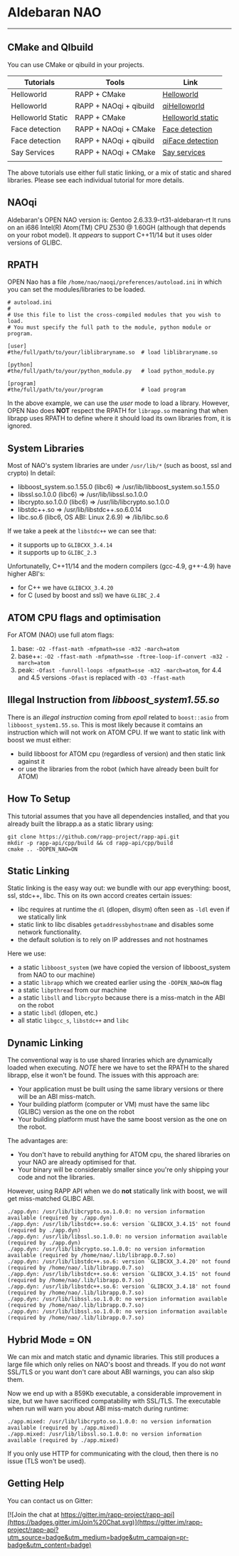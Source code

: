 # Aldebaran NAO
-------------

## CMake and QIbuild

You can use CMake or qibuild in your projects.

| Tutorials | Tools | Link |
|-----------|-------|------|
|Helloworld | RAPP + CMake| [Helloworld](cmake/helloworld/)|
|Helloworld | RAPP + NAOqi + qibuild | [qiHelloworld](qibuild/helloworld/)|
|Helloworld Static | RAPP + CMake | [Helloworld static](cmake/helloworld_static/)|
|Face detection | RAPP + NAOqi + CMake| [Face detection](cmake/face_detection/)|
|Face detection| RAPP + NAOqi + qibuild | [qiFace detection](qibuild/facedetection/)|
|Say Services | RAPP + NAOqi + CMake| [Say services](cmake/say_services/)|
|           |       |   |

The above tutorials use either full static linking, or a mix of static and shared libraries.
Please see each individual tutorial for more details.

## NAOqi

Aldebaran's OPEN NAO version is: Gentoo 2.6.33.9-rt31-aldebaran-rt
It runs on an i686 Intel(R) Atom(TM) CPU Z530 @ 1.60GH (although that depends on your robot model).
It *appears* to support C++11/14 but it uses older versions of GLIBC.

## RPATH

OPEN Nao has a file `/home/nao/naoqi/preferences/autoload.ini` in which you can set the modules/libraries to be loaded.

```
# autoload.ini
#
# Use this file to list the cross-compiled modules that you wish to load.
# You must specify the full path to the module, python module or program.

[user]
#the/full/path/to/your/liblibraryname.so  # load liblibraryname.so

[python]
#the/full/path/to/your/python_module.py   # load python_module.py

[program]
#the/full/path/to/your/program            # load program
```

In the above example, we can use the *user* mode to load a library.
However, OPEN Nao does **NOT** respect the RPATH for `librapp.so` meaning
that when librapp uses RPATH to define where it should load its own libraries from,
it is ignored.

## System Libraries

Most of NAO's system libraries are under `/usr/lib/*` (such as boost, ssl and crypto) 
In detail:

* libboost_system.so.1.55.0 (libc6) => /usr/lib/libboost_system.so.1.55.0
* libssl.so.1.0.0 (libc6) => /usr/lib/libssl.so.1.0.0
* libcrypto.so.1.0.0 (libc6) => /usr/lib/libcrypto.so.1.0.0
* libstdc++.so => /usr/lib/libstdc++.so.6.0.14
* libc.so.6 (libc6, OS ABI: Linux 2.6.9) => /lib/libc.so.6

If we take a peek at the `libstdc++` we can see that:

* it supports up to `GLIBCXX_3.4.14`
* it supports up to `GLIBC_2.3`

Unfortunatelly, C++11/14 and the modern compilers (gcc-4.9, g++-4.9) have higher ABI's:

* for C++ we have `GLIBCXX_3.4.20`
* for C (used by boost and ssl) we have `GLIBC_2.4`

## ATOM CPU flags and optimisation

For ATOM (NAO) use full atom flags:

1. base: `-O2 -ffast-math -mfpmath=sse -m32 -march=atom`
2. base++: `-O2 -ffast-math -mfpmath=sse -ftree-loop-if-convert -m32 -march=atom`
3. peak: `-Ofast -funroll-loops -mfpmath=sse -m32 -march=atom`, for 4.4 and 4.5 versions `-Ofast` is replaced with `-O3 -ffast-math`

## Illegal Instruction from *libboost_system1.55.so*

There is an *illegal instruction* coming from *epoll* related to `boost::asio` from `libboost_system1.55.so`.
This is most likely because it comtains an instruction which will not work on ATOM CPU.
If we want to static link with boost we must either: 

* build libboost for ATOM cpu (regardless of version) and then static link against it
* or use the libraries from the robot (which have already been built for ATOM)

## How To Setup

This tutorial assumes that you have all dependencies installed, 
and that you already built the librapp.a as a static library using:

```
git clone https://github.com/rapp-project/rapp-api.git
mkdir -p rapp-api/cpp/build && cd rapp-api/cpp/build
cmake .. -DOPEN_NAO=ON
```

## Static Linking

Static linking is the easy way out: we bundle with our app everything: boost, ssl, stdc++, libc.
This on its own accord creates certain issues:

* libc requires at runtime the `dl` (dlopen, dlsym) often seen as `-ldl` even if we statically link
* static link to libc disables `getaddressbyhostname` and disables some network functionality.
* the default solution is to rely on IP addresses and not hostnames

Here we use:

* a static `libboost_system` (we have copied the version of libboost_system from NAO to our machine)
* a static `librapp` which we created earlier using the `-DOPEN_NAO=ON` flag
* a static `libpthread` from our machine
* a static `libsll` and `libcrypto` because there is a miss-match in the ABI on the robot
* a static `libdl` (dlopen, etc.)
* all static `libgcc_s`, `libstdc++` and `libc`

## Dynamic Linking

The conventional way is to use shared linraries which are dynamically loaded when executing.
*NOTE* here we have to set the RPATH to the shared librapp, else it won't be found.
The issues with this approach are:

* Your application must be built using the same library versions or there will be an ABI miss-match.
* Your building platform (computer or VM) must have the same libc (GLIBC) version as the one on the robot
* Your building platform must have the same boost version as the one on the robot.

The advantages are:

* You don't have to rebuild anything for ATOM cpu, the shared libraries on your NAO are already optimised for that.
* Your binary will be considerably smaller since you're only shipping your code and not the libraries.

However, using RAPP API when we do **not** statically link with boost, we will get miss-matched GLIBC ABI.

```
./app.dyn: /usr/lib/libcrypto.so.1.0.0: no version information available (required by ./app.dyn)
./app.dyn: /usr/lib/libstdc++.so.6: version `GLIBCXX_3.4.15' not found (required by ./app.dyn)
./app.dyn: /usr/lib/libssl.so.1.0.0: no version information available (required by ./app.dyn)
./app.dyn: /usr/lib/libcrypto.so.1.0.0: no version information available (required by /home/nao/.lib/librapp.0.7.so)
./app.dyn: /usr/lib/libstdc++.so.6: version `GLIBCXX_3.4.20' not found (required by /home/nao/.lib/librapp.0.7.so)
./app.dyn: /usr/lib/libstdc++.so.6: version `GLIBCXX_3.4.15' not found (required by /home/nao/.lib/librapp.0.7.so)
./app.dyn: /usr/lib/libstdc++.so.6: version `GLIBCXX_3.4.18' not found (required by /home/nao/.lib/librapp.0.7.so)
./app.dyn: /usr/lib/libssl.so.1.0.0: no version information available (required by /home/nao/.lib/librapp.0.7.so)
./app.dyn: /usr/lib/libssl.so.1.0.0: no version information available (required by /home/nao/.lib/librapp.0.7.so)
```

## Hybrid Mode = ON

We can mix and match static and dynamic libraries.
This still produces a large file which only relies on NAO's boost and threads.
If you do not *want* SSL/TLS or you want don't care about ABI warnings, you can also skip them.

Now we end up with a 859Kb executable, a considerable improvement in size, but we have
sacrificed compatability with SSL/TLS.
The executable when run will warn you about ABI miss-match during runtime:

```
./app.mixed: /usr/lib/libcrypto.so.1.0.0: no version information available (required by ./app.mixed)
./app.mixed: /usr/lib/libssl.so.1.0.0: no version information available (required by ./app.mixed)
```

If you only use HTTP for communicating with the cloud, then there is no issue (TLS won't be used).

## Getting Help

You can contact us on Gitter: 

[![Join the chat at https://gitter.im/rapp-project/rapp-api](https://badges.gitter.im/Join%20Chat.svg)](https://gitter.im/rapp-project/rapp-api?utm_source=badge&utm_medium=badge&utm_campaign=pr-badge&utm_content=badge)
